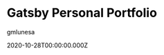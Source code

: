 ---
title: Gatsby Personal Portfolio
github: https://github.com/gmlunesa/gatsby-starter-personal-portfolio
demo: https://gatsby-starter-personal-portfolio.vercel.app/
author: gmlunesa
date: 2020-10-28T00:00:00.000Z
ssg:
  - Gatsby
cms:
  - Markdown
css:
  - Bootstrap
category:
  - Blog
  - Portfolio
description: This theme is a minimalistic resume style Gatsby portfolio
draft: true
publish_date: '2020-10-27T20:46:18Z'
update_date: '2020-11-04T12:49:03Z'
github_star: 33
github_fork: 9
---